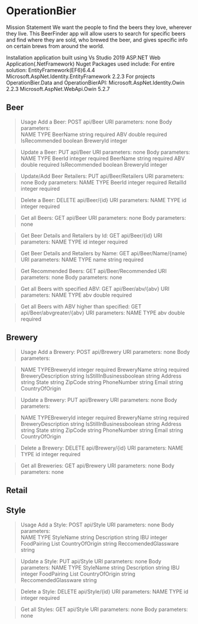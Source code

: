 # OperationBier

Mission Statement
  We want the people to find the beers they love, wherever they live.  This 
BeerFinder app will allow users to search for specific beers and find where 
they are sold, who brewed the beer, and gives specific info on certain brews 
from around the world.

Installation
  application built using Vs Studio 2019
  ASP.NET Web Application(.NetFramework)
  Nuget Packages used include:
    For entire solution:
      EntityFramework(EF6)6.4.4
      Microsoft.AspNet.Identity.EntityFramework 2.2.3
    For projects OperationBier.Data and OperationBierAPI:
      Microsoft.AspNet.Identity.Owin 2.2.3
      Microsoft.AspNet.WebApi.Owin 5.2.7
      
 ## Beer
   
> Usage
  Add a Beer:
    POST api/Beer
      URI parameters: none
      Body parameters:  
      NAME            TYPE
      BeerName        string    required
      ABV             double    required
      IsRecommended   boolean
      BreweryId       integer

 > Update a Beer:
    PUT api/Beer
      URI parameters: none
      Body parameters:
      NAME            TYPE
      BeerId          integer   required
      BeerName        string    required
      ABV             double    required
      IsRecommended   boolean 
      BreweryId       integer
      
 > Update/Add Beer Retailers: 
    PUT api/Beer/Retailers
      URI parameters: none
      Body parameters:
      NAME            TYPE
      BeerId          integer   required
      RetailId        integer   required
      
  >Delete a Beer:
    DELETE api/Beer/{id}
      URI parameters: 
      NAME            TYPE
      id              integer   required
  
 > Get all Beers:
    GET api/Beer
      URI parameters: none
      Body parameters: none
  
  > Get Beer Details and Retailers by Id:
    GET api/Beer/{id}
      URI parameters: 
      NAME            TYPE
      id              integer   required
      
  > Get Beer Details and Retailers by Name:
    GET api/Beer/Name/{name}
      URI parameters:
      NAME            TYPE
      name            string    required
      
  > Get Recommended Beers:
    GET api/Beer/Recommended
      URI parameters: none
      Body parameters: none
      
 > Get all Beers with specified ABV:
    GET api/Beer/abv/{abv}
      URI parameters:
      NAME            TYPE
      abv             double    required
      
 >  Get all Beers with ABV higher than specified:
    GET api/Beer/abvgreater/{abv}
      URI parameters:
      NAME            TYPE
      abv             double    required 
    
## Brewery
> Usage Add a Brewery: POST api/Brewery URI parameters: none Body parameters:  

> NAME TYPEBreweryId integer required BreweryName string required BreweryDescription string IsStillInBusinessboolean string Address string State string ZipCode string PhoneNumber string Email string CountryOfOrigin 

> Update a Brewery: PUT api/Brewery URI parameters: none Body parameters: 

> NAME TYPEBreweryId integer required BreweryName string required BreweryDescription string IsStillInBusinessboolean string Address string State string ZipCode string PhoneNumber string Email string CountryOfOrigin 

> Delete a Brewery: DELETE api/Brewery/{id} URI parameters: NAME TYPE id integer required 

> Get all Breweries: GET api/Brewery URI parameters: none Body parameters: none 


      
## Retail



## Style

> Usage
  Add a Style:
    POST api/Style
      URI parameters: none
      Body parameters:  
      NAME                  TYPE
      StyleName             string
      Description           string
      IBU                   integer
      FoodPairing           List<string>
      CountryOfOrigin       string
      ReccomendedGlassware  string

 > Update a Style:
    PUT api/Style
      URI parameters: none
      Body parameters:
      NAME                  TYPE
      StyleName             string
      Description           string
      IBU                   integer
      FoodPairing           List<string>
      CountryOfOrigin       string
      ReccomendedGlassware  string
            
  >Delete a Style:
    DELETE api/Style/{id}
      URI parameters: 
      NAME            TYPE
      id              integer   required
  
 > Get all Styles:
    GET api/Style
      URI parameters: none
      Body parameters: none
      
